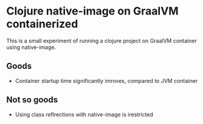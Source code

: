 # Clojure native-image on GraalVM containerized
This is a small experiment of running a clojure project on GraalVM container using native-image.

## Goods
- Container startup time significantly imroves, compared to JVM container

## Not so goods
- Using class reflrections with native-image is irestricted

